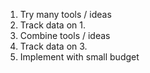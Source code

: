 1. Try many tools / ideas
2. Track data on 1.
3. Combine tools / ideas
4. Track data on 3.
5. Implement with small budget
